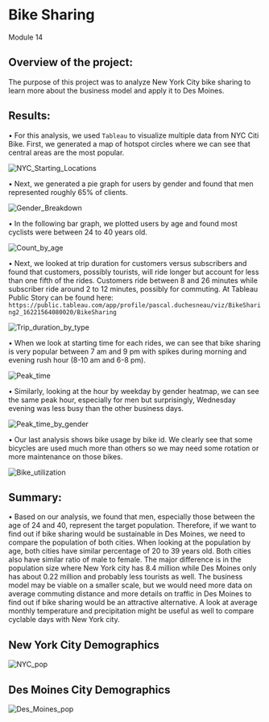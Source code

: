 # Bike Sharing
Module 14

## Overview of the project:
The purpose of this project was to analyze New York City bike sharing to learn more about the business model and apply it to Des Moines.

## Results:
•	For this analysis, we used `Tableau` to visualize multiple data from NYC Citi Bike. First, we generated a map of hotspot circles where we can see that central areas are the most popular.

![NYC_Starting_Locations](Resources/NYC_Starting_Locations.png)

•	Next, we generated a pie graph for users by gender and found that men represented roughly 65% of clients.

![Gender_Breakdown](Resources/Gender_Breakdown.png)

•	In the following bar graph, we plotted users by age and found most cyclists were between 24 to 40 years old.

![Count_by_age](Resources/Count_by_age.png)

•	Next, we looked at trip duration for customers versus subscribers and found that customers, possibly tourists, will ride longer but account for less than one fifth of the rides. Customers ride between 8 and 26 minutes while subscriber ride around 2 to 12 minutes, possibly for commuting. At Tableau Public Story can be found here: `https://public.tableau.com/app/profile/pascal.duchesneau/viz/BikeSharing2_16221564080020/BikeSharing`

![Trip_duration_by_type](Resources/Trip_duration_by_type.png)


•	When we look at starting time for each rides, we can see that bike sharing is very popular between 7 am and 9 pm with spikes during morning and evening rush hour (8-10 am and 6-8 pm).

![Peak_time](Resources/Peak_time.png)

•	Similarly, looking at the hour by weekday by gender heatmap, we can see the same peak hour, especially for men but surprisingly, Wednesday evening was less busy than the other business days.

![Peak_time_by_gender](Resources/Peak_time_by_gender.png)

•	Our last analysis shows bike usage by bike id. We clearly see that some bicycles are used much more than others so we may need some rotation or more maintenance on those bikes.

![Bike_utilization](Resources/Bike_utilization.png)



## Summary:
•	Based on our analysis, we found that men, especially those between the age of 24 and 40, represent the target population. Therefore, if we want to find out if bike sharing would be sustainable in Des Moines, we need to compare the population of both cities. When looking at the population by age, both cities have similar percentage of 20 to 39 years old. Both cities also have similar ratio of male to female. The major difference is in the population size where New York city has 8.4 million while Des Moines only has about 0.22 million and probably less tourists as well. The business model may be viable on a smaller scale, but we would need more data on average commuting distance and more details on traffic in Des Moines to find out if bike sharing would be an attractive alternative. A look at average monthly temperature and precipitation might be useful as well to compare cyclable days with New York city.

## New York City Demographics
![NYC_pop](Resources/NYC_pop.png)

## Des Moines City Demographics
![Des_Moines_pop](Resources/Des_Moines_pop.png)
